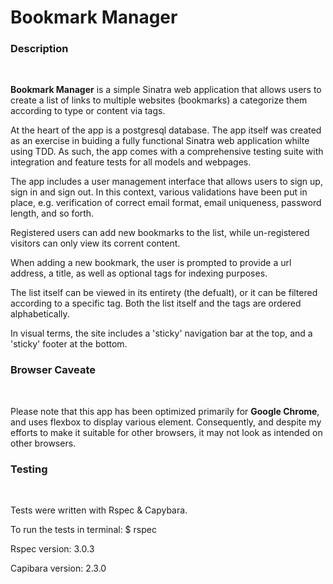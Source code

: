 <h1>Bookmark Manager</h1>

<h3>Description</h3><br/>

<p><strong>Bookmark Manager</strong> is a simple Sinatra web application that allows users 
to create a list of links to multiple websites (bookmarks) a categorize them according to 
type or content via tags.</p>

<p>At the heart of the app is a postgresql database. The app itself was created as an exercise 
in buiding a fully functional Sinatra web application whilte using TDD. As such, the app 
comes with a comprehensive testing suite with integration and feature tests for all models 
and webpages.</p> 

<p>The app includes a user management interface that allows users to sign up,
sign in and sign out. In this context, various validations have been put in place, e.g.
verification of correct email format, email uniqueness, password length, and so forth.</p>

<p>Registered users can add new bookmarks to the list, while un-registered visitors can only 
view its corrent content.</p>

<p>When adding a new bookmark, the user is prompted to provide a url address, a title, as well as
optional tags for indexing purposes.</p>

<p>The list itself can be viewed in its entirety (the defualt), or it can be filtered according
to a specific tag. Both the list itself and the tags are ordered alphabetically.</p>

<p>In visual terms, the site includes a 'sticky' navigation bar at the top, and a 'sticky' footer at
the bottom.</p>


<h3>Browser Caveate</h3><br/>

<p>Please note that this app has been optimized primarily for <strong>Google Chrome</strong>, 
and uses flexbox to display various element. Consequently, and despite my efforts to 
make it suitable for other browsers, it may not look as intended on other browsers.</p>


<h3>Testing</h3><br/>

<p>Tests were written with Rspec & Capybara.</p>

<p>To run the tests in terminal: $ rspec</p>

<p>Rspec version: 3.0.3</p>

<p>Capibara version: 2.3.0</p>
